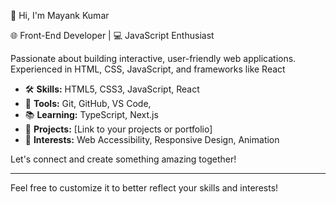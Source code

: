 

👋 Hi, I'm Mayank Kumar

🌐 Front-End Developer | 💻 JavaScript Enthusiast 

Passionate about building interactive, user-friendly web applications. Experienced in HTML, CSS, JavaScript, and frameworks like React 

- 🛠️ **Skills:** HTML5, CSS3, JavaScript, React
- 🔧 **Tools:** Git, GitHub, VS Code,
- 📚 **Learning:** TypeScript, Next.js
- 💼 **Projects:** [Link to your projects or portfolio]
- 🌟 **Interests:** Web Accessibility, Responsive Design, Animation

Let's connect and create something amazing together!

---

Feel free to customize it to better reflect your skills and interests!
